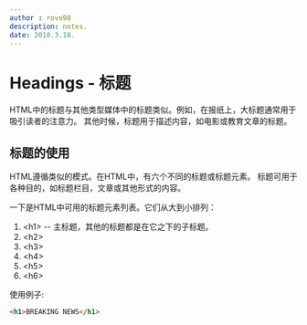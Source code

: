 ```yaml
---
author : rovo98
description: notes.
date: 2018.3.18.
---
```


# Headings - 标题

HTML中的标题与其他类型媒体中的标题类似。例如，在报纸上，大标题通常用于吸引读者的注意力。
其他时候，标题用于描述内容，如电影或教育文章的标题。

## 标题的使用

HTML遵循类似的模式。在HTML中，有六个不同的标题或标题元素。
标题可用于各种目的，如标题栏目，文章或其他形式的内容。

一下是HTML中可用的标题元素列表。它们从大到小排列：

1. \<h1> -- 主标题，其他的标题都是在它之下的子标题。
2. \<h2>
3. \<h3>
4. \<h4>
5. \<h5>
6. \<h6>

使用例子:

```html
<h1>BREAKING NEWS</h1>
```